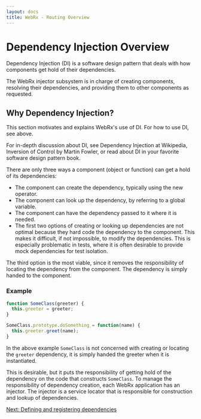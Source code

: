 ```yaml
---
layout: docs
title: WebRx - Routing Overview
---
```

# Dependency Injection Overview

Dependency Injection (DI) is a software design pattern that deals with how components get hold of their dependencies.

The WebRx injector subsystem is in charge of creating components, resolving their dependencies, and providing them 
to other components as requested.

## Why Dependency Injection?

This section motivates and explains WebRx's use of DI. For how to use DI, see above.

For in-depth discussion about DI, see Dependency Injection at Wikipedia, Inversion of Control by Martin Fowler, 
or read about DI in your favorite software design pattern book.

There are only three ways a component (object or function) can get a hold of its dependencies:

- The component can create the dependency, typically using the new operator.
- The component can look up the dependency, by referring to a global variable.
- The component can have the dependency passed to it where it is needed.
- The first two options of creating or looking up dependencies are not optimal because they hard code the dependency to the component. This makes it difficult, if not impossible, to modify the dependencies. This is especially problematic in tests, where it is often desirable to provide mock dependencies for test isolation.

The third option is the most viable, since it removes the responsibility of locating the dependency from the component. The dependency is simply handed to the component.

### Example

```javascript
function SomeClass(greeter) {
  this.greeter = greeter;
}

SomeClass.prototype.doSomething = function(name) {
  this.greeter.greet(name);
}
```

In the above example <code>SomeClass</code> is not concerned with creating or locating the <code>greeter</code> dependency, 
it is simply handed the greeter when it is instantiated.

This is desirable, but it puts the responsibility of getting hold of the dependency on the code that constructs <code>SomeClass</code>. 
To manage the responsibility of dependency creation, each WebRx application has an injector. The injector is a service 
locator that is responsible for construction and lookup of dependencies.

<a class="next-topic" href="/docs/dependency-registration.html#start">Next: Defining and registering dependencies</a>
